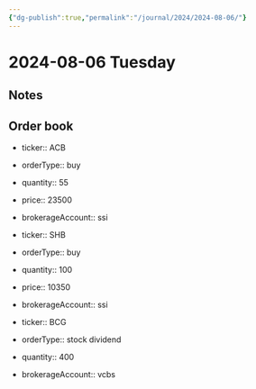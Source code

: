 ```yaml
---
{"dg-publish":true,"permalink":"/journal/2024/2024-08-06/"}
---
```


# 2024-08-06 Tuesday

## Notes

## Order book

- ticker:: ACB
- orderType:: buy
- quantity:: 55
- price:: 23500
- brokerageAccount:: ssi

- ticker:: SHB
- orderType:: buy
- quantity:: 100
- price:: 10350
- brokerageAccount:: ssi

- ticker:: BCG
- orderType:: stock dividend
- quantity:: 400
- brokerageAccount:: vcbs